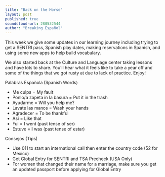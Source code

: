 ```yaml
---
title: "Back on the Horse"
layout: post
published: true
soundcloud-url: 280532544
author: "Breaking Español"
---
```

This week we give some updates in our learning journey including trying to get a SENTRI pass, Spanish play dates, making reservations in Spanish, and using some new apps to help build vocabulary.

We also started back at the Culture and Language center taking lessons and have lots to share. You’ll hear what it feels like to take a year off and some of the things that we got rusty at due to lack of practice. Enjoy!


Palabras Española (Spanish Words)
- Me culpa = My fault
- Ponlo/a zapeta in la basura = Put it in the trash
- Ayudarme = Will you help me?
- Lavate las manos = Wash your hands
- Agradecer = To be thankful
- Asi = Like that
- Fui = I went (past tense of ser)
- Estuve = I was (past tense of estar)

Consejos (Tips)
- Use 011 to start an international call then enter the country code (52 for Mexico)
- Get Global Entry for SENTRI and TSA Precheck (USA Only)
- For women that changed their name for a marriage, make sure you get an updated passport before applying for Global Entry
